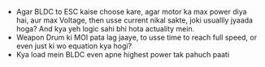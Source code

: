 - Agar BLDC to ESC kaise choose kare, agar motor ka max power diya hai, aur max Voltage, then usse current nikal sakte, joki usuallly jyaada hoga? And kya yeh logic sahi bhi hota actuality mein.
- Weapon Drum ki MOI pata lag jaaye, to usse time to reach full speed, or even just ki wo equation kya hogi?
- Kya load mein BLDC even apne highest power tak pahuch paati


